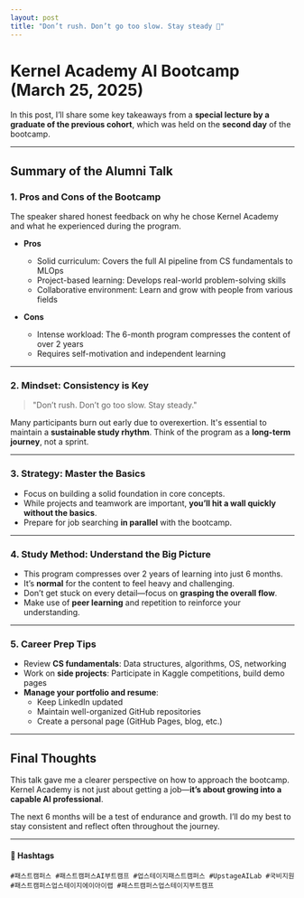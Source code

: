 ```yaml
---
layout: post
title: "Don’t rush. Don’t go too slow. Stay steady 🌱"
---
```


# Kernel Academy AI Bootcamp (March 25, 2025)

In this post, I’ll share some key takeaways from a **special lecture by a graduate of the previous cohort**, which was held on the **second day** of the bootcamp.

---

## Summary of the Alumni Talk

### 1. Pros and Cons of the Bootcamp

The speaker shared honest feedback on why he chose Kernel Academy and what he experienced during the program.

- **Pros**
  - Solid curriculum: Covers the full AI pipeline from CS fundamentals to MLOps
  - Project-based learning: Develops real-world problem-solving skills
  - Collaborative environment: Learn and grow with people from various fields

- **Cons**
  - Intense workload: The 6-month program compresses the content of over 2 years
  - Requires self-motivation and independent learning

---

### 2. Mindset: Consistency is Key

> "Don’t rush. Don’t go too slow. Stay steady."

Many participants burn out early due to overexertion. It's essential to maintain a **sustainable study rhythm**. Think of the program as a **long-term journey**, not a sprint.

---

### 3. Strategy: Master the Basics

- Focus on building a solid foundation in core concepts.
- While projects and teamwork are important, **you’ll hit a wall quickly without the basics**.
- Prepare for job searching **in parallel** with the bootcamp.

---

### 4. Study Method: Understand the Big Picture

- This program compresses over 2 years of learning into just 6 months.
- It’s **normal** for the content to feel heavy and challenging.
- Don’t get stuck on every detail—focus on **grasping the overall flow**.
- Make use of **peer learning** and repetition to reinforce your understanding.

---

### 5. Career Prep Tips

- Review **CS fundamentals**: Data structures, algorithms, OS, networking
- Work on **side projects**: Participate in Kaggle competitions, build demo pages
- **Manage your portfolio and resume**:
  - Keep LinkedIn updated
  - Maintain well-organized GitHub repositories
  - Create a personal page (GitHub Pages, blog, etc.)

---

## Final Thoughts

This talk gave me a clearer perspective on how to approach the bootcamp. Kernel Academy is not just about getting a job—**it’s about growing into a capable AI professional**.

The next 6 months will be a test of endurance and growth. I’ll do my best to stay consistent and reflect often throughout the journey.

---

#### 🔖 Hashtags  
`#패스트캠퍼스 #패스트캠퍼스AI부트캠프 #업스테이지패스트캠퍼스 #UpstageAILab #국비지원 #패스트캠퍼스업스테이지에이아이랩 #패스트캠퍼스업스테이지부트캠프`

